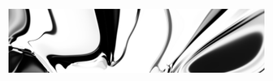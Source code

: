 [![neuralart][thumbnail]][link]

[thumbnail]: https://github.com/dstein64/dstein64/blob/neuralart_202101160736/neuralart-thumbnail.jpg?raw=true
[link]: https://github.com/dstein64/dstein64/blob/neuralart_202101160736/neuralart.png?raw=true
